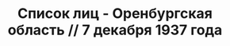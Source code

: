 ---
title: Список лиц - Оренбургская область // 7 декабря 1937 года
description: РГАСПИ, ф.17, т.5, оп.171, дело 413, лист 223
images:
- /disk/pictures/v05/17-171-413-223.jpg
- /disk/pictures/v05/17-171-413-224.jpg
- /disk/pictures/v05/17-171-413-225.jpg
- /disk/pictures/v05/17-171-413-226.jpg
- /disk/pictures/v05/17-171-413-227.jpg
- /disk/pictures/v05/17-171-413-228.jpg
---